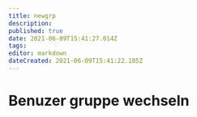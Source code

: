 ```yaml
---
title: newgrp
description: 
published: true
date: 2021-06-09T15:41:27.014Z
tags: 
editor: markdown
dateCreated: 2021-06-09T15:41:22.185Z
---
```


# Benuzer gruppe wechseln
